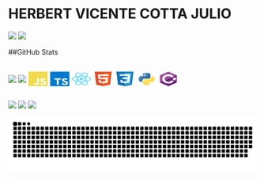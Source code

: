  # HERBERT VICENTE COTTA JULIO
 <div class="d-flex flex-justify-between">  
  <img height="180em" src="https://github-readme-stats.vercel.app/api?username=HCotta&show_icons=true&theme=dracula&include_all_commits=true&count_private=true"/>
  <img height="180em" src="https://github-readme-stats.vercel.app/api/top-langs/?username=HCotta&layout=compact&langs_count=7&theme=dracula"/>
 
</div>

  ##GitHub Stats
  
<a href="https://github.com/HCotta&show_icons=true/github-readme-stats">
 <img align="center" src="https://github-readme-stats.vercel.app/api?username=HCotta&count_private=true&show_icons=true&theme=tokyonight&hide_border=true&include_all_commits=true" /></a>
<a href="https://github.com/HCotta/github-readme-stats">
 <img align="center" src="https://github-readme-stats.vercel.app/api/top-langs/?username=HCotta&langs_count=10&theme=tokyonight&hide_border=true&layout=compact&count_private=true" /></a>
 
<div class="text-center" style="display: inline-block;"><br>
  <img align="center" alt="Rafa-Js" height="30" width="40" src="https://raw.githubusercontent.com/devicons/devicon/master/icons/javascript/javascript-plain.svg">
  <img align="center" alt="Rafa-Ts" height="30" width="40" src="https://raw.githubusercontent.com/devicons/devicon/master/icons/typescript/typescript-plain.svg">
  <img align="center" alt="Rafa-React" height="30" width="40" src="https://raw.githubusercontent.com/devicons/devicon/master/icons/react/react-original.svg">
  <img align="center" alt="Rafa-HTML" height="30" width="40" src="https://raw.githubusercontent.com/devicons/devicon/master/icons/html5/html5-original.svg">
  <img align="center" alt="Rafa-CSS" height="30" width="40" src="https://raw.githubusercontent.com/devicons/devicon/master/icons/css3/css3-original.svg">
  <img align="center" alt="Rafa-Python" height="30" width="40" src="https://raw.githubusercontent.com/devicons/devicon/master/icons/python/python-original.svg">
  <img align="center" alt="Rafa-Csharp" height="30" width="40" src="https://raw.githubusercontent.com/devicons/devicon/master/icons/csharp/csharp-original.svg">
</div>
  
  ##
 
<div>   
 <a href="https://discord.gg/G9GPg5SA75" target="_blank"><img src="https://img.shields.io/badge/Discord-7289DA?style=for-the-badge&logo=discord&logoColor=white" target="_blank"></a> 
  <a href = "mailto:herbert.dsn.erp@gmail.com"><img src="https://img.shields.io/badge/-Gmail-%23333?style=for-the-badge&logo=gmail&logoColor=white" target="_blank"></a>
  <a href="https://www.linkedin.com/in/herbertcotta/" target="_blank"><img src="https://img.shields.io/badge/-LinkedIn-%230077B5?style=for-the-badge&logo=linkedin&logoColor=white" target="_blank"></a> 
 
  ![Snake animation](https://github.com/HCotta/HCotta/blob/output/github-contribution-grid-snake.svg)
 
</div>
